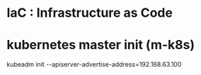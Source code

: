 # IaC : Infrastructure as Code

# kubernetes master init (m-k8s)
kubeadm init --apiserver-advertise-address=192.168.63.100
